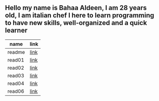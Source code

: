 

## Hello my name is Bahaa Aldeen, I am 28 years old, I am italian chef I here to learn programming to have new skills, well-organized and a quick learner


| name  | link |
| ----------- | ----------- |
| readme  | [link](https://baha2ka.github.io/reading-notes/)     
|  read01 | [link](https://baha2ka.github.io/reading-notes/read01)|
|  read02 | [link](https://baha2ka.github.io/reading-notes/read02)|
|  read03 | [link](https://baha2ka.github.io/reading-notes/read03)|
|  read04 | [link](https://baha2ka.github.io/reading-notes/read03) |
|  read06 | [link](https://baha2ka.github.io/reading-notes/read06)
 
